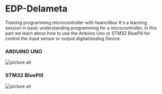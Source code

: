 # EDP-Delameta
Training programming microcontroller with Iwancilibur
It's a learning session in basic understanding programming for a microcontroller, in this part we learn about how to use the Arduino Uno or STM32 BluePill for control the input sensor or output digital/analog Device.

### ARDUINO UNO
![picture alt](https://images.prismic.io/circuito/8e3a980f0f964cc539b4cbbba2654bb660db6f52_arduino-uno-pinout-diagram.png?auto=compress,format)


### STM32 BluePill
![picture alt](https://stm32duinoforum.com/forum/images/thumb/a/ae/Bluepillpinout-gif/wiki_subdomain/700px-Bluepillpinout.gif)
